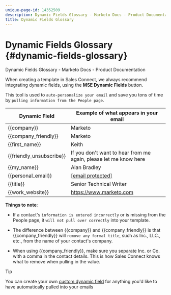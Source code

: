 ```yaml
---
unique-page-id: 14352509
description: Dynamic Fields Glossary - Marketo Docs - Product Documentation
title: Dynamic Fields Glossary
---
```


# Dynamic Fields Glossary {#dynamic-fields-glossary}

Dynamic Fields Glossary - Marketo Docs - Product Documentation

When creating a template in Sales Connect, we always recommend integrating dynamic fields, using the **MSE Dynamic Fields** button.

This tool is used to `auto-personalize your email` and save you tons of time by `pulling information from the People page`.

| Dynamic Field |Example of what appears in your email |
|---|---|
| {{company}} |Marketo |
| {{company_friendly}} |Marketo |
| {{first_name}} |Keith |
| {{friendly_unsubscribe}} |If you don't want to hear from me again, please let me know here |
| {{my_name}} |Alan Bradley |
| {{personal_email}} | [[email protected]](http://docs.marketo.com/cdn-cgi/l/email-protection) |
| {{title}} |Senior Technical Writer |
| {{work_website}} |https://www.marketo.com |

**Things to note**:

* If a contact's `information is entered incorrectly` or is missing from the People page, it `will not pull over correctly` into your template.

* The difference between {{company}} and {{company_friendly}} is that {{company_friendly}} will `remove any formal title`, such as Inc., LLC., etc., from the name of your contact's company.
* When using {{company_friendly}}, make sure you separate Inc. or Co. with a comma in the contact details. This is how Sales Connect knows what to remove when pulling in the value.

>[!TIP]
>
>You can create your own [custom dynamic field](http://docs.marketo.com/x/fADb) for anything you'd like to have automatically pulled into your emails

